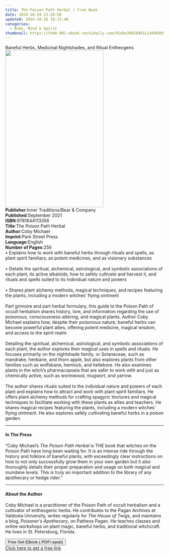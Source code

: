 ```yaml
---
title: The Poison Path Herbal | Free Book
date: 2024-10-24 23:26:56
updated: 2024-10-26 10:23:40
categories:
  - Body, Mind & Spirit
thumbnail: https://thmb-001-ebook.techidaily.com/91ebe39638401c24490305164f257163b20632a596b9a80ecc81ef886fdf21ae.jpg
---
```

<main id="book-container">
  <div class="flex flex-col">
    <div class="book-brief flex-1 py-6 px-4 sm:p-6 md:py-10 md:px-8">
      <!-- brief-->
      <div class="book-brief-main">
        Baneful Herbs, Medicinal Nightshades, and Ritual Entheogens
      </div>
    </div>
    <div
      class="book-meta-info flex-1 grid gap-4 col-start-1 col-end-3 row-start-1 sm:mb-6 sm:grid-cols-4 lg:gap-6 lg:col-start-2 lg:row-end-6 lg:row-span-6 lg:mb-0"
    >
      <div
        class="book-meta-info-left place-content-center mt-4 p-4 text-sm leading-6 col-start-2 col-span-2 dark:text-slate-400"
      >
        <img
          class="w-full h-500 object-cover rounded-lg sm:h-255 sm:col-span-2 lg:col-span-full"
          src="https://img-001-ebook.techidaily.com/55bce311c024b91ace82537c27e206415d4308725da15f9edbdee18d4a2381f9.jpg"
          alt=""
          width="312"
          height="500"
        />
      </div>
      <div
        class="book-meta-info-right mt-2 col-start-1 row-start-2 col-span-3 self-center"
      >
        <!-- meta data  -->
        <div class="flex flex-col px-4 md:px-8">
          <div class="flex-1">
            <strong>Publisher</strong>:<span class="px-2"
              >Inner Traditions/Bear &amp; Company</span
            >
          </div>
          <div class="flex-1">
            <strong>Published</strong>:<span class="px-2">September 2021</span>
          </div>
          <div class="flex-1">
            <strong>ISBN</strong>:<span class="px-2">9781644113356</span>
          </div>
          <div class="flex-1">
            <strong>Title</strong>:<span class="px-2"
              >The Poison Path Herbal</span
            >
          </div>
          <div class="flex-1">
            <strong>Author</strong>:<span class="px-2">Coby Michael</span>
          </div>
          <div class="flex-1">
            <strong>Imprint</strong>:<span class="px-2">Park Street Press</span>
          </div>
          <div class="flex-1">
            <strong>Language</strong>:<span class="px-2">English</span>
          </div>
          <div class="flex-1">
            <strong>Number of Pages</strong>:<span class="px-2">256</span>
          </div>
        </div>
      </div>
    </div>
    <div class="book-description flex-1 py-6 px-4 sm:p-6 md:py-10 md:px-8">
      <div class="book-description-main">
        <div accordion-content="" id="description">
          • Explains how to work with baneful herbs through rituals and spells,
          as plant spirit familiars, as potent medicines, and as visionary
          substances <br /><br />• Details the spiritual, alchemical,
          astrological, and symbolic associations of each plant, its active
          alkaloids, how to safely cultivate and harvest it, and rituals and
          spells suited to its individual nature and powers <br /><br />• Shares
          plant alchemy methods, magical techniques, and recipes featuring the
          plants, including a modern witches’ flying ointment <br /><br />Part
          grimoire and part herbal formulary, this guide to the Poison Path of
          occult herbalism shares history, lore, and information regarding the
          use of poisonous, consciousness-altering, and magical plants. Author
          Coby Michael explains how, despite their poisonous nature, baneful
          herbs can become powerful plant allies, offering potent medicine,
          magical wisdom, and access to the spirit realm. <br /><br />Detailing
          the spiritual, alchemical, astrological, and symbolic associations of
          each plant, the author explores their magical uses in spells and
          rituals. He focuses primarily on the nightshade family, or Solanaceae,
          such as mandrake, henbane, and thorn apple, but also explores plants
          from other families such as wolfsbane, hemlock, and hellebore. He also
          examines plants in the witch’s pharmacopoeia that are safer to work
          with and just as chemically active, such as wormwood, mugwort, and
          yarrow.<br /><br />
          The author shares rituals suited to the individual nature and powers
          of each plant and explains how to attract and work with plant spirit
          familiars. He offers plant alchemy methods for crafting spagyric
          tinctures and magical techniques to facilitate working with these
          plants as allies and teachers. He shares magical recipes featuring the
          plants, including a modern witches’ flying ointment. He also explores
          safely cultivating baneful herbs in a poison garden.
        </div>
        <div class="accordion-fader"></div>
      </div>
    </div>
    <div class="book-excerpts flex-1 py-6 px-4 sm:p-6 md:py-10 md:px-8">
      <!-- excerpts-->
      <div class="book-excerpts-main">
        <hr />
        <h4 class="placeholder placeholder-heading">
          <span>In The Press</span>
        </h4>
        <p>
          “Coby Michael’s <i>The Poison Path Herbal</i> is THE book that witches
          on the Poison Path have long been waiting for. It is an intense ride
          through the history and folklore of baneful plants, with exceedingly
          clear instructions on how to not only successfully grow them in your
          own garden but it also thoroughly details their proper preparation and
          usage on both magical and mundane levels. This is truly an important
          addition to the library of any apothecary or hedge rider.”
        </p>
      </div>
    </div>
    <div class="book-about-author flex-1 py-6 px-4 sm:p-6 md:py-10 md:px-8">
      <!-- about author-->
      <div class="book-main-author-main">
        <hr />
        <h4 class="placeholder placeholder-heading">
          <span>About the Author</span>
        </h4>
        <p>
          Coby Michael is a practitioner of the Poison Path of occult herbalism
          and a cultivator of entheogenic herbs. He contributes to the Pagan
          Archives at Valdosta University, writes regularly for
          <i>The House of Twigs</i>, and maintains a blog,
          <i>Poisoner’s Apothecary</i>, on Patheos Pagan. He teaches classes and
          online workshops on plant magic, baneful herbs, and traditional
          witchcraft. He lives in St. Petersburg, Florida.
        </p>
      </div>
    </div>
    <div class="book-free-get flex-1 py-6 px-4 sm:p-6 md:py-10 md:px-8">
      <button
        id="btn-free-get"
        class="bg-blue-500 hover:bg-blue-700 text-white font-bold py-2 px-4 rounded"
      >
        Free Get EBook (.PDF/.epub)
      </button>
      <div id="countdown-display" class="px-2 text-lg mt-2"></div>
      <a
        id="free-link"
        class="hidden bg-blue-500 hover:bg-blue-700 text-white font-bold py-2 px-4 rounded"
        href="https://www.ebooks.com/en-us/book/210232461/the-poison-path-herbal/coby-michael/"
        target="_blank"
        >Click here to get a free link</a
      >
    </div>
    <script>
      let countdownTime = 0;
      let countdownInterval = null;
      document
        .getElementById('btn-free-get')
        .addEventListener('click', startCountdown);
      function startCountdown() {
        countdownTime = new Date().getTime() + 60000 * 3;
        countdownInterval = setInterval(updateCountdown, 1000);
        document.getElementById('btn-free-get').disabled = true;
        document
          .getElementById('btn-free-get')
          .classList.add('bg-gray-500', 'cursor-not-allowed');
      }
      function updateCountdown() {
        let currentTime = new Date().getTime();
        let timeLeft = countdownTime - currentTime;
        let secondsLeft = Math.floor(timeLeft / 1000);
        document.getElementById('countdown-display').innerHTML =
          `Remaining time: ${secondsLeft} seconds.`;
        if (secondsLeft <= 0) {
          clearInterval(countdownInterval);
          document.getElementById('btn-free-get').classList.add('hidden');
          document.getElementById('free-link').classList.remove('hidden');
          document.getElementById('countdown-display').innerHTML = '';
        }
      }
    </script>
  </div>
</main>
